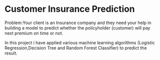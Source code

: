 # Customer Insurance Prediction

Problem:Your client is an Insurance company and they need your help in building a model to predict
whether the policyholder (customer) will pay next premium on time or not.

In this project i have applied various machine learning algorithms (Logistic Regression,Decision Tree and Random Forest Classifier) to predict the result.
